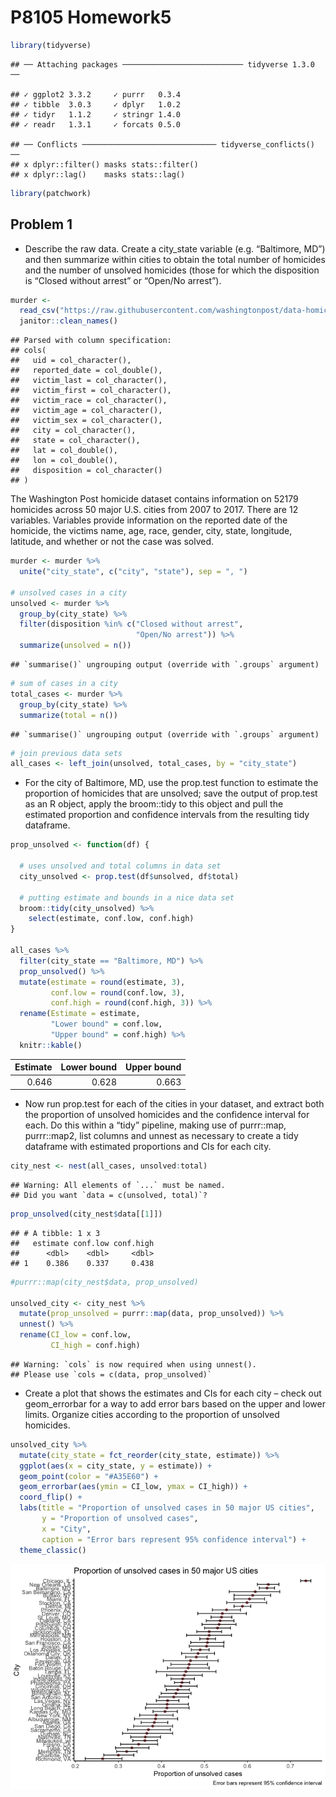 P8105 Homework5
================

``` r
library(tidyverse)
```

    ## ── Attaching packages ─────────────────────────── tidyverse 1.3.0 ──

    ## ✓ ggplot2 3.3.2     ✓ purrr   0.3.4
    ## ✓ tibble  3.0.3     ✓ dplyr   1.0.2
    ## ✓ tidyr   1.1.2     ✓ stringr 1.4.0
    ## ✓ readr   1.3.1     ✓ forcats 0.5.0

    ## ── Conflicts ────────────────────────────── tidyverse_conflicts() ──
    ## x dplyr::filter() masks stats::filter()
    ## x dplyr::lag()    masks stats::lag()

``` r
library(patchwork)
```

## Problem 1

  - Describe the raw data. Create a city\_state variable
    (e.g. “Baltimore, MD”) and then summarize within cities to obtain
    the total number of homicides and the number of unsolved homicides
    (those for which the disposition is “Closed without arrest” or
    “Open/No arrest”).

<!-- end list -->

``` r
murder <- 
  read_csv("https://raw.githubusercontent.com/washingtonpost/data-homicides/master/homicide-data.csv") %>% 
  janitor::clean_names()
```

    ## Parsed with column specification:
    ## cols(
    ##   uid = col_character(),
    ##   reported_date = col_double(),
    ##   victim_last = col_character(),
    ##   victim_first = col_character(),
    ##   victim_race = col_character(),
    ##   victim_age = col_character(),
    ##   victim_sex = col_character(),
    ##   city = col_character(),
    ##   state = col_character(),
    ##   lat = col_double(),
    ##   lon = col_double(),
    ##   disposition = col_character()
    ## )

The Washington Post homicide dataset contains information on 52179
homicides across 50 major U.S. cities from 2007 to 2017. There are 12
variables. Variables provide information on the reported date of the
homicide, the victims name, age, race, gender, city, state, longitude,
latitude, and whether or not the case was solved.

``` r
murder <- murder %>% 
  unite("city_state", c("city", "state"), sep = ", ")

# unsolved cases in a city
unsolved <- murder %>% 
  group_by(city_state) %>% 
  filter(disposition %in% c("Closed without arrest", 
                            "Open/No arrest")) %>% 
  summarize(unsolved = n()) 
```

    ## `summarise()` ungrouping output (override with `.groups` argument)

``` r
# sum of cases in a city
total_cases <- murder %>% 
  group_by(city_state) %>%
  summarize(total = n())
```

    ## `summarise()` ungrouping output (override with `.groups` argument)

``` r
# join previous data sets
all_cases <- left_join(unsolved, total_cases, by = "city_state")
```

  - For the city of Baltimore, MD, use the prop.test function to
    estimate the proportion of homicides that are unsolved; save the
    output of prop.test as an R object, apply the broom::tidy to this
    object and pull the estimated proportion and confidence intervals
    from the resulting tidy dataframe.

<!-- end list -->

``` r
prop_unsolved <- function(df) {

  # uses unsolved and total columns in data set
  city_unsolved <- prop.test(df$unsolved, df$total)
  
  # putting estimate and bounds in a nice data set
  broom::tidy(city_unsolved) %>% 
    select(estimate, conf.low, conf.high)
}

all_cases %>% 
  filter(city_state == "Baltimore, MD") %>% 
  prop_unsolved() %>% 
  mutate(estimate = round(estimate, 3), 
         conf.low = round(conf.low, 3), 
         conf.high = round(conf.high, 3)) %>% 
  rename(Estimate = estimate, 
         "Lower bound" = conf.low, 
         "Upper bound" = conf.high) %>% 
  knitr::kable()
```

| Estimate | Lower bound | Upper bound |
| -------: | ----------: | ----------: |
|    0.646 |       0.628 |       0.663 |

  - Now run prop.test for each of the cities in your dataset, and
    extract both the proportion of unsolved homicides and the confidence
    interval for each. Do this within a “tidy” pipeline, making use of
    purrr::map, purrr::map2, list columns and unnest as necessary to
    create a tidy dataframe with estimated proportions and CIs for each
    city.

<!-- end list -->

``` r
city_nest <- nest(all_cases, unsolved:total)
```

    ## Warning: All elements of `...` must be named.
    ## Did you want `data = c(unsolved, total)`?

``` r
prop_unsolved(city_nest$data[[1]])
```

    ## # A tibble: 1 x 3
    ##   estimate conf.low conf.high
    ##      <dbl>    <dbl>     <dbl>
    ## 1    0.386    0.337     0.438

``` r
#purrr::map(city_nest$data, prop_unsolved)

unsolved_city <- city_nest %>% 
  mutate(prop_unsolved = purrr::map(data, prop_unsolved)) %>% 
  unnest() %>% 
  rename(CI_low = conf.low, 
         CI_high = conf.high)
```

    ## Warning: `cols` is now required when using unnest().
    ## Please use `cols = c(data, prop_unsolved)`

  - Create a plot that shows the estimates and CIs for each city – check
    out geom\_errorbar for a way to add error bars based on the upper
    and lower limits. Organize cities according to the proportion of
    unsolved homicides.

<!-- end list -->

``` r
unsolved_city %>% 
  mutate(city_state = fct_reorder(city_state, estimate)) %>% 
  ggplot(aes(x = city_state, y = estimate)) + 
  geom_point(color = "#A35E60") + 
  geom_errorbar(aes(ymin = CI_low, ymax = CI_high)) + 
  coord_flip() + 
  labs(title = "Proportion of unsolved cases in 50 major US cities", 
       y = "Proportion of unsolved cases", 
       x = "City", 
       caption = "Error bars represent 95% confidence interval") + 
  theme_classic() 
```

![](p8105_hw5_jck2183_files/figure-gfm/unnamed-chunk-5-1.png)<!-- -->
